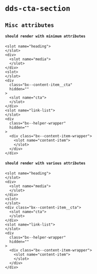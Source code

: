 # `dds-cta-section`

## `Misc attributes`

####   `should render with minimum attributes`

```
<slot name="heading">
</slot>
<div>
  <slot name="media">
  </slot>
</div>
<slot>
</slot>
<div
  class="bx--content-item__cta"
  hidden=""
>
  <slot name="cta">
  </slot>
</div>
<slot name="link-list">
</slot>
<div
  class="bx--helper-wrapper"
  hidden=""
>
  <div class="bx--content-item-wrapper">
    <slot name="content-item">
    </slot>
  </div>
</div>

```

####   `should render with various attributes`

```
<slot name="heading">
</slot>
<div>
  <slot name="media">
  </slot>
</div>
<slot>
</slot>
<div class="bx--content-item__cta">
  <slot name="cta">
  </slot>
</div>
<slot name="link-list">
</slot>
<div
  class="bx--helper-wrapper"
  hidden=""
>
  <div class="bx--content-item-wrapper">
    <slot name="content-item">
    </slot>
  </div>
</div>

```

